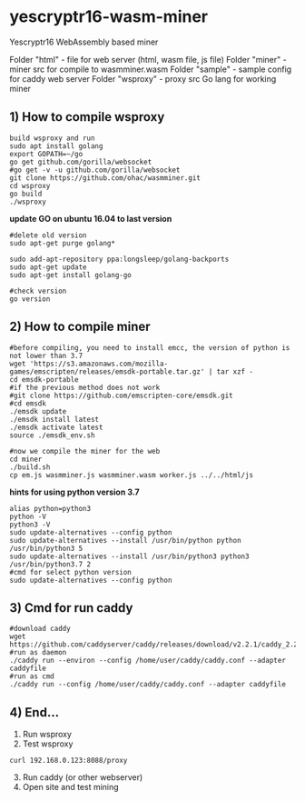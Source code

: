 # yescryptr16-wasm-miner
Yescryptr16 WebAssembly based miner

Folder "html" - file for web server (html, wasm file, js file)
Folder "miner" - miner src for compile to wasmminer.wasm
Folder "sample" - sample config for caddy web server
Folder "wsproxy" - proxy src Go lang for working miner

## 1) How to compile wsproxy

```
build wsproxy and run
sudo apt install golang
export GOPATH=~/go
go get github.com/gorilla/websocket
#go get -v -u github.com/gorilla/websocket
git clone https://github.com/ohac/wasmminer.git
cd wsproxy
go build
./wsproxy
```

**update GO on ubuntu 16.04 to last version**

```
#delete old version
sudo apt-get purge golang*

sudo add-apt-repository ppa:longsleep/golang-backports
sudo apt-get update
sudo apt-get install golang-go

#check version
go version
```

## 2) How to compile miner

```
#before compiling, you need to install emcc, the version of python is not lower than 3.7
wget 'https://s3.amazonaws.com/mozilla-games/emscripten/releases/emsdk-portable.tar.gz' | tar xzf -
cd emsdk-portable
#if the previous method does not work
#git clone https://github.com/emscripten-core/emsdk.git
#cd emsdk
./emsdk update
./emsdk install latest
./emsdk activate latest
source ./emsdk_env.sh
```

```
#now we compile the miner for the web
cd miner
./build.sh
cp em.js wasmminer.js wasmminer.wasm worker.js ../../html/js
```

**hints for using python version 3.7**

```
alias python=python3
python -V
python3 -V
sudo update-alternatives --config python
sudo update-alternatives --install /usr/bin/python python /usr/bin/python3 5
sudo update-alternatives --install /usr/bin/python3 python3 /usr/bin/python3.7 2
#cmd for select python version
sudo update-alternatives --config python
```

## 3) Cmd for run caddy

```
#download caddy
wget https://github.com/caddyserver/caddy/releases/download/v2.2.1/caddy_2.2.1_linux_arm64.tar.gz
#run as daemon
./caddy run --environ --config /home/user/caddy/caddy.conf --adapter caddyfile
#run as cmd
./caddy run --config /home/user/caddy/caddy.conf --adapter caddyfile
```

## 4) End...
1) Run wsproxy
2) Test wsproxy
```
curl 192.168.0.123:8088/proxy
```
3) Run caddy (or other webserver)
4) Open site and test mining
